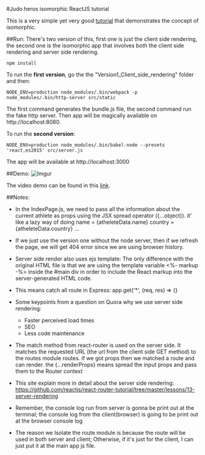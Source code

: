 #Judo heros isomorphic ReactJS tutorial 

This is a very simple yet very good [tutorial](https://scotch.io/tutorials/react-on-the-server-for-beginners-build-a-universal-react-and-node-app) that demonstrates the concept of isomorphic. 

##Run: 
There's two version of this, first one is just the client side rendering, the second one is the isomorphic app that involves both the client side rendering and server side rendering. 
```
npm install
```
To run the **first version**, go the the "Version1_Client_side_rendering" folder and then: 
```
NODE_ENV=production node_modules/.bin/webpack -p
node_modules/.bin/http-server src/static
```
The first command generates the bundle.js file, the second command run the fake http server. Then app will be magically available on http://localhost:8080.


To run the **second version**: 
```
NODE_ENV=production node_modules/.bin/babel-node --presets 'react,es2015' src/server.js
```
The app will be available at http://localhost:3000



##Demo: 
![Imgur](http://i.imgur.com/PrQFRWi.png)

The video demo can be found in this [link](https://youtu.be/zzW5FRw1vUo).

##Notes: 
- In the IndexPage.js, we need to pass all the information about the current athlete as props using the JSX spread operator ({...object}). it' like a lazy way of doing name = {atheleteData.name} country = {atheleteData.country} ...

- If we just use the version one without the node server, then if we refresh the page, we will get 404 error since we are using browser history. 

- Server side render also uses ejs template: The only difference with the original HTML file is that we are using the template variable <%- markup -%> inside the #main div in order to include the React markup into the server-generated HTML code.

- This means catch all route in Express: app.get('*', (req, res) => {}

- Some keypoints from a question on Quora why we use server side rendering:
	- Faster perceived load times
	- SEO 
	- Less code maintenance
  
- The match method from react-router is used on the server side. It matches the requested URL (the url from the client side GET method) to the routes module routes. if we got props then we matched a route and can render. the {...renderProps} means spread the input props and pass them to the Router context 

- This site explain more in detail about the server side rendering: https://github.com/reactjs/react-router-tutorial/tree/master/lessons/13-server-rendering

- Remember, the console log run from server is gonna be print out at the terminal; the console log from the client(browser) is going to be print out at the browser console log

- The reason we Isolate the route module is because the route will be used in both server and client; Otherwise, if it's just for the client, I can just put it at the main app js file. 
